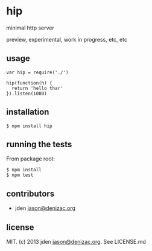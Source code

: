 # hip
minimal http server

preview, experimental, work in progress, etc, etc

## usage

    var hip = require('./')

    hip(function(h) {
      return 'hello thar'
    }).listen(1080)




## installation

    $ npm install hip


## running the tests

From package root:

    $ npm install
    $ npm test


## contributors

- jden <jason@denizac.org>


## license

MIT. (c) 2013 jden <jason@denizac.org>. See LICENSE.md
